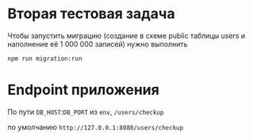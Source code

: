 # Вторая тестовая задача

Чтобы запустить миграцию (создание в схеме public таблицы users и наполнение её 1 000 000 записей) нужно выполнить

```
npm run migration:run
```

# Endpoint приложения

По пути `DB_HOST`:`DB_PORT` из `env`, `/users/checkup`

по умолчанию `http://127.0.0.1:8080/users/checkup`
